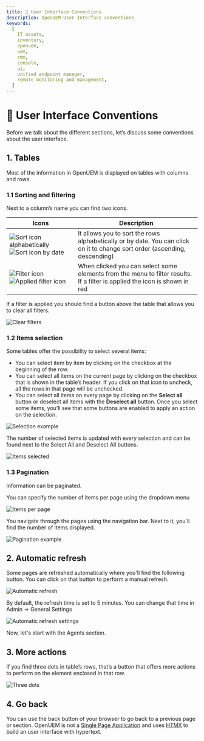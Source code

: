 ```yaml
---
title: 🎨 User Interface Conventions
description: OpenUEM User Interface conventions
keywords:
  [
    IT assets,
    inventory,
    openuem,
    uem,
    rmm,
    console,
    ui,
    unified endpoint manager,
    remote monitoring and management,
  ]
---
```


# 🎨 User Interface Conventions

Before we talk about the different sections, let’s discuss some conventions about the user interface.

## 1. Tables

Most of the information in OpenUEM is displayed on tables with columns and rows.

### 1.1 Sorting and filtering

Next to a column’s name you can find two icons.

| Icons                                                                                                     | Description                                                                                                                |
| --------------------------------------------------------------------------------------------------------- | -------------------------------------------------------------------------------------------------------------------------- |
| ![Sort icon alphabetically](/img/console/sort_alpha.png) ![Sort icon by date](/img/console/sort_date.png) | It allows you to sort the rows alphabetically or by date. You can click on it to change sort order (ascending, descending) |
| ![Filter icon](/img/console/filter.png) ![Applied filter icon](/img/console/filter_red.png)               | When clicked you can select some elements from the menu to filter results. If a filter is applied the icon is shown in red |

If a filter is applied you should find a button above the table that allows you to clear all filters.

![Clear filters](/img/console/clear_filters.png)

### 1.2 Items selection

Some tables offer the possibility to select several items:

- You can select item by item by clicking on the checkbox at the beginning of the row.
- You can select all items on the current page by clicking on the checkbox that is shown in the table’s header. If you click on that icon to uncheck, all the rows in that page will be unchecked.
- You can select all items on every page by clicking on the **Select all** button or deselect all items with the **Deselect all** button.
  Once you select some items, you’ll see that some buttons are enabled to apply an action on the selection.

![Selection example](/img/console/selection_example.png)

The number of selected items is updated with every selection and can be found next to the Select All and Deselect All buttons.

![Items selected](/img/console/items_selected.png)

### 1.3 Pagination

Information can be paginated.

You can specify the number of items per page using the dropdown menu

![Items per page](/img/console/items_per_page.png)

You navigate through the pages using the navigation bar. Next to it, you'll find the number of items displayed.

![Pagination example](/img/console/pagination.png)

## 2. Automatic refresh

Some pages are refreshed automatically where you'll find the following button. You can click on that button to perform a manual refresh.

![Automatic refresh](/img/console/refresh.png)

By default, the refresh time is set to 5 minutes. You can change that time in Admin -> General Settings

![Automatic refresh settings](/img/console/automatic_refresh_settings.png)

Now, let's start with the Agents section.

## 3. More actions

If you find three dots in table’s rows, that’s a button that offers more actions to perform on the element enclosed in that row.

![Three dots](/img/console/three_dots.png)

## 4. Go back

You can use the back button of your browser to go back to a previous page or section. OpenUEM is not a [Single Page Application](https://developer.mozilla.org/en-US/docs/Glossary/SPA) and uses [HTMX](https://htmx.org/) to build an user interface with hypertext.
